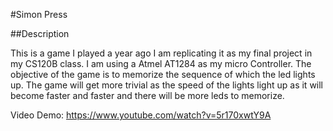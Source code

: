 #Simon Press

##Description

This is a game I played a year ago I am replicating it as my final project in my CS120B class. I am using a Atmel AT1284 as my micro Controller.
The objective of the game is to memorize the sequence of which the led lights up. The game will get more trivial as the speed of the lights light
up as it will become faster and faster and there will be more leds to memorize.

Video Demo: https://www.youtube.com/watch?v=5r170xwtY9A
